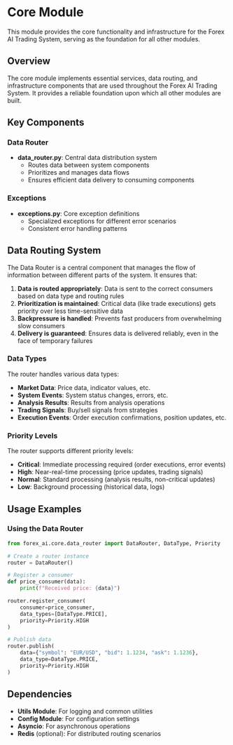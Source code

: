 # Core Module

This module provides the core functionality and infrastructure for the Forex AI Trading System, serving as the foundation for all other modules.

## Overview

The core module implements essential services, data routing, and infrastructure components that are used throughout the Forex AI Trading System. It provides a reliable foundation upon which all other modules are built.

## Key Components

### Data Router

- **data_router.py**: Central data distribution system
  - Routes data between system components
  - Prioritizes and manages data flows
  - Ensures efficient data delivery to consuming components

### Exceptions

- **exceptions.py**: Core exception definitions
  - Specialized exceptions for different error scenarios
  - Consistent error handling patterns

## Data Routing System

The Data Router is a central component that manages the flow of information between different parts of the system. It ensures that:

1. **Data is routed appropriately**: Data is sent to the correct consumers based on data type and routing rules
2. **Prioritization is maintained**: Critical data (like trade executions) gets priority over less time-sensitive data
3. **Backpressure is handled**: Prevents fast producers from overwhelming slow consumers
4. **Delivery is guaranteed**: Ensures data is delivered reliably, even in the face of temporary failures

### Data Types

The router handles various data types:

- **Market Data**: Price data, indicator values, etc.
- **System Events**: System status changes, errors, etc.
- **Analysis Results**: Results from analysis operations
- **Trading Signals**: Buy/sell signals from strategies
- **Execution Events**: Order execution confirmations, position updates, etc.

### Priority Levels

The router supports different priority levels:

- **Critical**: Immediate processing required (order executions, error events)
- **High**: Near-real-time processing (price updates, trading signals)
- **Normal**: Standard processing (analysis results, non-critical updates)
- **Low**: Background processing (historical data, logs)

## Usage Examples

### Using the Data Router

```python
from forex_ai.core.data_router import DataRouter, DataType, Priority

# Create a router instance
router = DataRouter()

# Register a consumer
def price_consumer(data):
    print(f"Received price: {data}")

router.register_consumer(
    consumer=price_consumer,
    data_types=[DataType.PRICE],
    priority=Priority.HIGH
)

# Publish data
router.publish(
    data={"symbol": "EUR/USD", "bid": 1.1234, "ask": 1.1236},
    data_type=DataType.PRICE,
    priority=Priority.HIGH
)
```

## Dependencies

- **Utils Module**: For logging and common utilities
- **Config Module**: For configuration settings
- **Asyncio**: For asynchronous operations
- **Redis** (optional): For distributed routing scenarios 